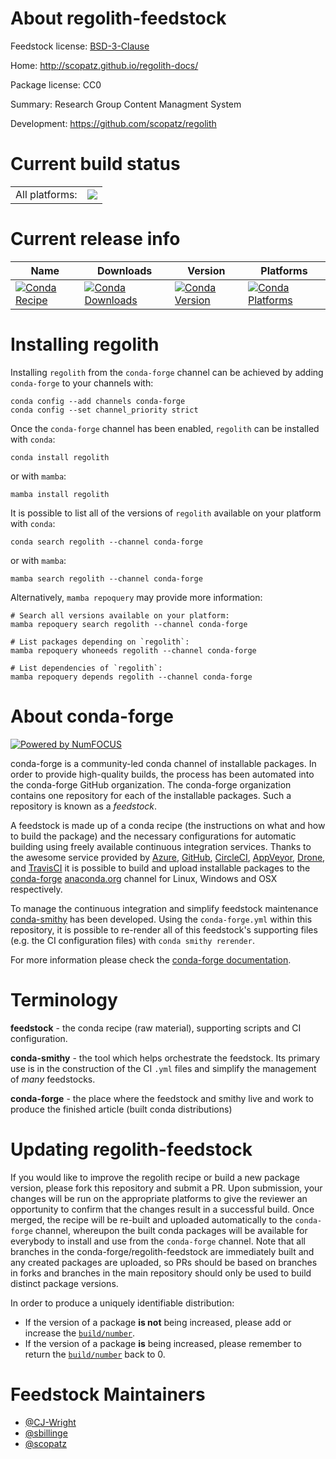 About regolith-feedstock
========================

Feedstock license: [BSD-3-Clause](https://github.com/conda-forge/regolith-feedstock/blob/main/LICENSE.txt)

Home: http://scopatz.github.io/regolith-docs/

Package license: CC0

Summary: Research Group Content Managment System

Development: https://github.com/scopatz/regolith

Current build status
====================


<table><tr><td>All platforms:</td>
    <td>
      <a href="https://dev.azure.com/conda-forge/feedstock-builds/_build/latest?definitionId=3512&branchName=main">
        <img src="https://dev.azure.com/conda-forge/feedstock-builds/_apis/build/status/regolith-feedstock?branchName=main">
      </a>
    </td>
  </tr>
</table>

Current release info
====================

| Name | Downloads | Version | Platforms |
| --- | --- | --- | --- |
| [![Conda Recipe](https://img.shields.io/badge/recipe-regolith-green.svg)](https://anaconda.org/conda-forge/regolith) | [![Conda Downloads](https://img.shields.io/conda/dn/conda-forge/regolith.svg)](https://anaconda.org/conda-forge/regolith) | [![Conda Version](https://img.shields.io/conda/vn/conda-forge/regolith.svg)](https://anaconda.org/conda-forge/regolith) | [![Conda Platforms](https://img.shields.io/conda/pn/conda-forge/regolith.svg)](https://anaconda.org/conda-forge/regolith) |

Installing regolith
===================

Installing `regolith` from the `conda-forge` channel can be achieved by adding `conda-forge` to your channels with:

```
conda config --add channels conda-forge
conda config --set channel_priority strict
```

Once the `conda-forge` channel has been enabled, `regolith` can be installed with `conda`:

```
conda install regolith
```

or with `mamba`:

```
mamba install regolith
```

It is possible to list all of the versions of `regolith` available on your platform with `conda`:

```
conda search regolith --channel conda-forge
```

or with `mamba`:

```
mamba search regolith --channel conda-forge
```

Alternatively, `mamba repoquery` may provide more information:

```
# Search all versions available on your platform:
mamba repoquery search regolith --channel conda-forge

# List packages depending on `regolith`:
mamba repoquery whoneeds regolith --channel conda-forge

# List dependencies of `regolith`:
mamba repoquery depends regolith --channel conda-forge
```


About conda-forge
=================

[![Powered by
NumFOCUS](https://img.shields.io/badge/powered%20by-NumFOCUS-orange.svg?style=flat&colorA=E1523D&colorB=007D8A)](https://numfocus.org)

conda-forge is a community-led conda channel of installable packages.
In order to provide high-quality builds, the process has been automated into the
conda-forge GitHub organization. The conda-forge organization contains one repository
for each of the installable packages. Such a repository is known as a *feedstock*.

A feedstock is made up of a conda recipe (the instructions on what and how to build
the package) and the necessary configurations for automatic building using freely
available continuous integration services. Thanks to the awesome service provided by
[Azure](https://azure.microsoft.com/en-us/services/devops/), [GitHub](https://github.com/),
[CircleCI](https://circleci.com/), [AppVeyor](https://www.appveyor.com/),
[Drone](https://cloud.drone.io/welcome), and [TravisCI](https://travis-ci.com/)
it is possible to build and upload installable packages to the
[conda-forge](https://anaconda.org/conda-forge) [anaconda.org](https://anaconda.org/)
channel for Linux, Windows and OSX respectively.

To manage the continuous integration and simplify feedstock maintenance
[conda-smithy](https://github.com/conda-forge/conda-smithy) has been developed.
Using the ``conda-forge.yml`` within this repository, it is possible to re-render all of
this feedstock's supporting files (e.g. the CI configuration files) with ``conda smithy rerender``.

For more information please check the [conda-forge documentation](https://conda-forge.org/docs/).

Terminology
===========

**feedstock** - the conda recipe (raw material), supporting scripts and CI configuration.

**conda-smithy** - the tool which helps orchestrate the feedstock.
                   Its primary use is in the construction of the CI ``.yml`` files
                   and simplify the management of *many* feedstocks.

**conda-forge** - the place where the feedstock and smithy live and work to
                  produce the finished article (built conda distributions)


Updating regolith-feedstock
===========================

If you would like to improve the regolith recipe or build a new
package version, please fork this repository and submit a PR. Upon submission,
your changes will be run on the appropriate platforms to give the reviewer an
opportunity to confirm that the changes result in a successful build. Once
merged, the recipe will be re-built and uploaded automatically to the
`conda-forge` channel, whereupon the built conda packages will be available for
everybody to install and use from the `conda-forge` channel.
Note that all branches in the conda-forge/regolith-feedstock are
immediately built and any created packages are uploaded, so PRs should be based
on branches in forks and branches in the main repository should only be used to
build distinct package versions.

In order to produce a uniquely identifiable distribution:
 * If the version of a package **is not** being increased, please add or increase
   the [``build/number``](https://docs.conda.io/projects/conda-build/en/latest/resources/define-metadata.html#build-number-and-string).
 * If the version of a package **is** being increased, please remember to return
   the [``build/number``](https://docs.conda.io/projects/conda-build/en/latest/resources/define-metadata.html#build-number-and-string)
   back to 0.

Feedstock Maintainers
=====================

* [@CJ-Wright](https://github.com/CJ-Wright/)
* [@sbillinge](https://github.com/sbillinge/)
* [@scopatz](https://github.com/scopatz/)

